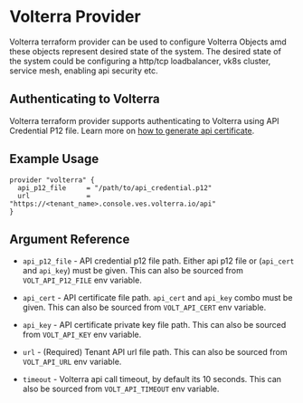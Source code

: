 # Volterra Provider

Volterra terraform provider can be used to configure Volterra Objects amd these objects represent desired state of the system. The desired state of the system could be configuring a http/tcp loadbalancer, vk8s cluster, service mesh, enabling api security etc.


## Authenticating to Volterra

Volterra terraform provider supports authenticating to Volterra using API Credential P12 file. Learn more on [how to generate api certificate](https://volterra.io/docs/how-to/user-mgmt/credentials).


## Example Usage

```hcl
provider "volterra" {
  api_p12_file     = "/path/to/api_credential.p12"
  url              = "https://<tenant_name>.console.ves.volterra.io/api"
}
```


## Argument Reference

* `api_p12_file` - API credential p12 file path. Either api p12 file or (`api_cert` and `api_key`) must be given. This can also be sourced from `VOLT_API_P12_FILE` env variable.

* `api_cert` - API certificate file path. `api_cert` and `api_key` combo must be given. This can also be sourced from `VOLT_API_CERT` env variable.

* `api_key` - API certificate private key file path. This can also be sourced from `VOLT_API_KEY` env variable.

* `url` - (Required) Tenant API url file path. This can also be sourced from `VOLT_API_URL` env variable.

* `timeout` - Volterra api call timeout, by default its 10 seconds. This can also be sourced from `VOLT_API_TIMEOUT` env variable.